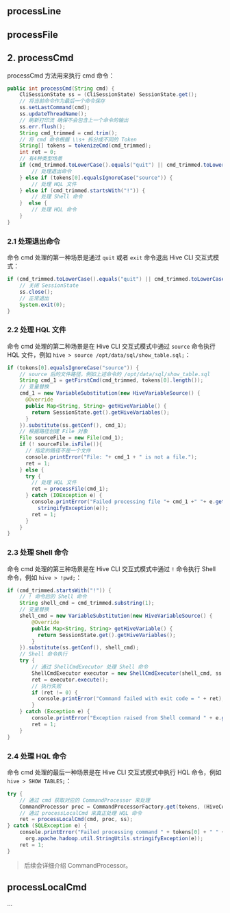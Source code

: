 ## processLine

## processFile

## 2. processCmd

processCmd 方法用来执行 cmd 命令：
```java
public int processCmd(String cmd) {
    CliSessionState ss = (CliSessionState) SessionState.get();
    // 将当前命令作为最后一个命令保存
    ss.setLastCommand(cmd);
    ss.updateThreadName();
    // 刷新打印流 确保不会包含上一个命令的输出
    ss.err.flush();
    String cmd_trimmed = cmd.trim();
    // 将 cmd 命令根据 \\s+ 拆分成不同的 Token
    String[] tokens = tokenizeCmd(cmd_trimmed);
    int ret = 0;
    // 有4种类型场景
    if (cmd_trimmed.toLowerCase().equals("quit") || cmd_trimmed.toLowerCase().equals("exit")) {
        // 处理退出命令
    } else if (tokens[0].equalsIgnoreCase("source")) {
        // 处理 HQL 文件
    } else if (cmd_trimmed.startsWith("!")) {
        // 处理 Shell 命令
    }  else {
        // 处理 HQL 命令
    }
}
```

### 2.1 处理退出命令

命令 cmd 处理的第一种场景是通过 `quit` 或者 `exit` 命令退出 Hive CLI 交互式模式：
```java
if (cmd_trimmed.toLowerCase().equals("quit") || cmd_trimmed.toLowerCase().equals("exit")) {
    // 关闭 SessionState
    ss.close();
    // 正常退出
    System.exit(0);
}
```

### 2.2 处理 HQL 文件

命令 cmd 处理的第二种场景是在 Hive CLI 交互式模式中通过 `source` 命令执行 HQL 文件，例如 `hive > source /opt/data/sql/show_table.sql;`：
```java
if (tokens[0].equalsIgnoreCase("source")) {
    // source 后的文件路径，例如上述命令的 /opt/data/sql/show_table.sql
    String cmd_1 = getFirstCmd(cmd_trimmed, tokens[0].length());
    // 变量替换
    cmd_1 = new VariableSubstitution(new HiveVariableSource() {
      @Override
      public Map<String, String> getHiveVariable() {
        return SessionState.get().getHiveVariables();
      }
    }).substitute(ss.getConf(), cmd_1);
    // 根据路径创建 File 对象
    File sourceFile = new File(cmd_1);
    if (! sourceFile.isFile()){
      // 指定的路径不是一个文件
      console.printError("File: "+ cmd_1 + " is not a file.");
      ret = 1;
    } else {
      try {
        // 处理 HQL 文件
        ret = processFile(cmd_1);
      } catch (IOException e) {
        console.printError("Failed processing file "+ cmd_1 +" "+ e.getLocalizedMessage(),
          stringifyException(e));
        ret = 1;
      }
    }
}
```

### 2.3 处理 Shell 命令

命令 cmd 处理的第三种场景是在 Hive CLI 交互式模式中通过 `!` 命令执行 Shell 命令，例如 `hive > !pwd;`：
```java
if (cmd_trimmed.startsWith("!")) {
    // ! 命令后的 Shell 命令
    String shell_cmd = cmd_trimmed.substring(1);
    // 变量替换
    shell_cmd = new VariableSubstitution(new HiveVariableSource() {
        @Override
        public Map<String, String> getHiveVariable() {
          return SessionState.get().getHiveVariables();
        }
    }).substitute(ss.getConf(), shell_cmd);
    // Shell 命令执行
    try {
        // 通过 ShellCmdExecutor 处理 Shell 命令
        ShellCmdExecutor executor = new ShellCmdExecutor(shell_cmd, ss.out, ss.err);
        ret = executor.execute();
        // 执行失败
        if (ret != 0) {
          console.printError("Command failed with exit code = " + ret);
        }
    } catch (Exception e) {
        console.printError("Exception raised from Shell command " + e.getLocalizedMessage(), stringifyException(e));
        ret = 1;
    }
}
```
### 2.4 处理 HQL 命令

命令 cmd 处理的最后一种场景是在 Hive CLI 交互式模式中执行 HQL 命令，例如 `hive > SHOW TABLES;`：
```java
try {
    // 通过 cmd 获取对应的 CommandProcessor 来处理
    CommandProcessor proc = CommandProcessorFactory.get(tokens, (HiveConf) conf);
    // 通过 processLocalCmd 来真正处理 HQL 命令
    ret = processLocalCmd(cmd, proc, ss);
} catch (SQLException e) {
    console.printError("Failed processing command " + tokens[0] + " " + e.getLocalizedMessage(),
      org.apache.hadoop.util.StringUtils.stringifyException(e));
    ret = 1;
}
```
> 后续会详细介绍 CommandProcessor。

## processLocalCmd





...
